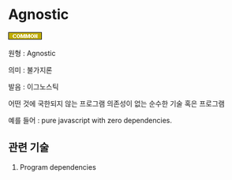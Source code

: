 <d-title>

# Agnostic

</d-title>

<d-label>

<d-inner>

![Common](../../2TAT1C/Label_Common.png)

</d-inner>

</d-label>

<d-origin>

원형 : Agnostic

</d-origin>

<d-mean>

의미 : 불가지론

</d-mean>

<d-pronunciation>

발음 : 이그노스틱

</d-pronunciation>

<d-content>

어떤 것에 국한되지 않는 프로그램
의존성이 없는 순수한 기술 혹은 프로그램

예를 들어 : pure javascript with zero dependencies.

</d-content>

<d-relation>

## 관련 기술

<d-inner>

1. Program dependencies

</d-inner>

</d-relation>
